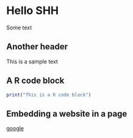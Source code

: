 # Hello SHH

Some text

## Another header
This is a sample text


## A R code block
```r
print("This is a R code block")
```

## Embedding a website in a page

[google](https://google.com ':include :type=iframe width=100% height=400px')